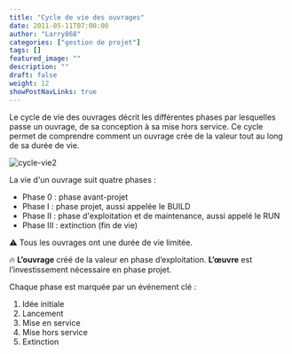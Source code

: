 ```yaml
---
title: "Cycle de vie des ouvrages"
date: 2011-05-11T07:00:00
author: "Larry868"
categories: ["gestion de projet"]
tags: []
featured_image: ""
description: ""
draft: false
weight: 12
showPostNavLinks: true
---
```


Le cycle de vie des ouvrages décrit les différentes phases par lesquelles passe un ouvrage, de sa conception à sa mise hors service. Ce cycle permet de comprendre comment un ouvrage crée de la valeur tout au long de sa durée de vie.

<!--more-->

![cycle-vie2](/images/formation-projet-cycle-vie2.png)

La vie d'un ouvrage suit quatre phases : 
- Phase 0 : phase avant-projet
- Phase I : phase projet, aussi appelée le BUILD
- Phase II : phase d'exploitation et de maintenance, aussi appelé le RUN
- Phase III : extinction (fin de vie)

:warning: Tous les ouvrages ont une durée de vie limitée. 

:fire: **L’ouvrage** créé de la valeur en phase d’exploitation. **L’œuvre** est l’investissement nécessaire en phase projet.

Chaque phase est marquée par un événement clé :

1. Idée initiale
1. Lancement
1. Mise en service
1. Mise hors service
1. Extinction
